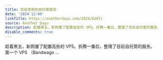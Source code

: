 ```yaml
---
title: 目前使用的自托管服务
date: '2024-12-06'
linkTitle: https://anotherdayu.com/2024/6207/
source: Another Dayu
description: 趁着黑五，新购置了配置高些的 VPS。折腾一番后，整理了目前自托管的服务。 第一个 VPS （Bandwago ...
disable_comments: true
---
```

趁着黑五，新购置了配置高些的 VPS。折腾一番后，整理了目前自托管的服务。 第一个 VPS （Bandwago ...